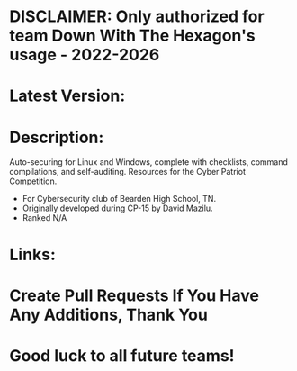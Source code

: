 # DISCLAIMER: Only authorized for team Down With The Hexagon's usage - 2022-2026

# Latest Version:


# Description: 
Auto-securing for Linux and Windows, complete with checklists, command compilations, and self-auditing. Resources for the Cyber Patriot Competition.

- For Cybersecurity club of Bearden High School, TN.
- Originally developed during CP-15 by David Mazilu.
- Ranked N/A

# Links: 

# Create Pull Requests If You Have Any Additions, Thank You
# Good luck to all future teams!


